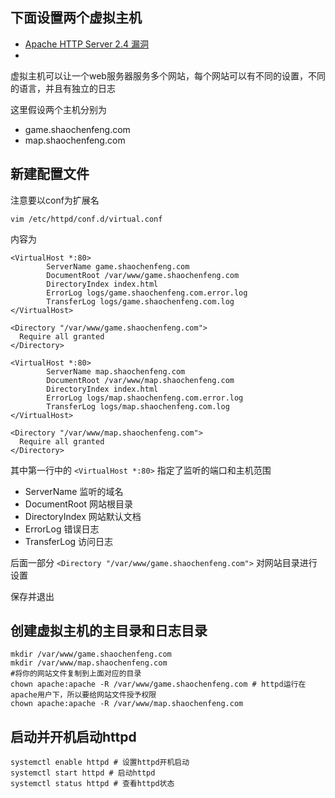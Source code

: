 ## 下面设置两个虚拟主机
- [Apache HTTP Server 2.4 漏洞](https://httpd.apache.org/security/vulnerabilities_24.html)
- 
虚拟主机可以让一个web服务器服务多个网站，每个网站可以有不同的设置，不同的语言，并且有独立的日志

这里假设两个主机分别为

-   game.shaochenfeng.com
-   map.shaochenfeng.com

## 新建配置文件

注意要以conf为扩展名

```
vim /etc/httpd/conf.d/virtual.conf
```

内容为

```
<VirtualHost *:80>
        ServerName game.shaochenfeng.com
        DocumentRoot /var/www/game.shaochenfeng.com
        DirectoryIndex index.html
        ErrorLog logs/game.shaochenfeng.com.error.log
        TransferLog logs/game.shaochenfeng.com.log
</VirtualHost>

<Directory "/var/www/game.shaochenfeng.com">
  Require all granted
</Directory>

<VirtualHost *:80>
        ServerName map.shaochenfeng.com
        DocumentRoot /var/www/map.shaochenfeng.com
        DirectoryIndex index.html
        ErrorLog logs/map.shaochenfeng.com.error.log
        TransferLog logs/map.shaochenfeng.com.log
</VirtualHost>

<Directory "/var/www/map.shaochenfeng.com">
  Require all granted
</Directory>
```

其中第一行中的 `<VirtualHost *:80>` 指定了监听的端口和主机范围

-   ServerName 监听的域名
-   DocumentRoot 网站根目录
-   DirectoryIndex 网站默认文档
-   ErrorLog 错误日志
-   TransferLog 访问日志

后面一部分 `<Directory "/var/www/game.shaochenfeng.com">` 对网站目录进行设置

保存并退出

## 创建虚拟主机的主目录和日志目录

```
mkdir /var/www/game.shaochenfeng.com
mkdir /var/www/map.shaochenfeng.com
#将你的网站文件复制到上面对应的目录
chown apache:apache -R /var/www/game.shaochenfeng.com # httpd运行在apache用户下，所以要给网站文件授予权限
chown apache:apache -R /var/www/map.shaochenfeng.com
```

## 启动并开机启动httpd

```
systemctl enable httpd # 设置httpd开机启动
systemctl start httpd # 启动httpd
systemctl status httpd # 查看httpd状态
```
